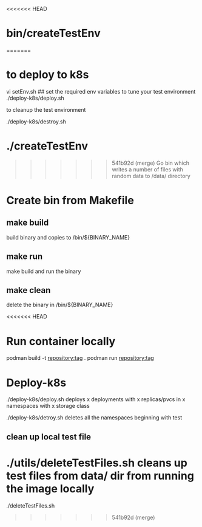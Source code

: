 <<<<<<< HEAD
# bin/createTestEnv
=======
# to deploy to k8s 

  vi setEnv.sh ## set the required env variables to tune your test environment
  ./deploy-k8s/deploy.sh

  to cleanup the test environment

  ./deploy-k8s/destroy.sh

# ./createTestEnv
>>>>>>> 541b92d (merge)
Go bin which writes a number of files with random data to /data/ directory

# Create bin from Makefile 

## make build 
  build binary and copies to /bin/${BINARY_NAME}

## make run
  make build and run the binary

## make clean
  delete the binary in /bin/${BINARY_NAME}


<<<<<<< HEAD
# Run container locally
  podman build -t <repository:tag> .
  podman run <repository:tag>
  
# Deploy-k8s
  ./deploy-k8s/deploy.sh
  deploys x deployments with x replicas/pvcs in x namespaces with x storage class 

  ./deploy-k8s/detroy.sh 
  deletes all the namespaces beginning with test


## clean up local test file
  
  ./utils/deleteTestFiles.sh
  cleans up test files from data/ dir from running the image locally
=======
  ./deleteTestFiles.sh
>>>>>>> 541b92d (merge)
